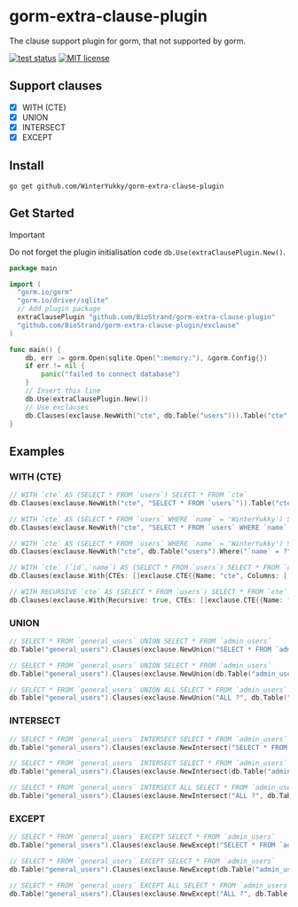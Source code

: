 # gorm-extra-clause-plugin

The clause support plugin for gorm, that not supported by gorm.

[![test status](https://github.com/WinterYukky/gorm-extra-clause-plugin/actions/workflows/go.yml/badge.svg?branch=main "test status")](https://github.com/WinterYukky/gorm-extra-clause-plugin/actions)
[![MIT license](https://img.shields.io/badge/license-MIT-brightgreen.svg)](https://opensource.org/licenses/MIT)

## Support clauses

- [x] WITH (CTE)
- [x] UNION
- [x] INTERSECT
- [x] EXCEPT

## Install
```shell
go get github.com/WinterYukky/gorm-extra-clause-plugin
```

## Get Started

> [!IMPORTANT]
> Do not forget the plugin initialisation code `db.Use(extraClausePlugin.New()`.

```go
package main

import (
  "gorm.io/gorm"
  "gorm.io/driver/sqlite"
  // Add plugin package
  extraClausePlugin "github.com/BioStrand/gorm-extra-clause-plugin"
  "github.com/BioStrand/gorm-extra-clause-plugin/exclause"
)

func main() {
    db, err := gorm.Open(sqlite.Open(":memory:"), &gorm.Config{})
    if err != nil {
        panic("failed to connect database")
    }
    // Insert this line
    db.Use(extraClausePlugin.New())
    // Use exclauses
    db.Clauses(exclause.NewWith("cte", db.Table("users"))).Table("cte").Scan(&users)
}
```


## Examples

### WITH (CTE)

```go
// WITH `cte` AS (SELECT * FROM `users`) SELECT * FROM `cte`
db.Clauses(exclause.NewWith("cte", "SELECT * FROM `users`")).Table("cte").Scan(&users)

// WITH `cte` AS (SELECT * FROM `users` WHERE `name` = 'WinterYukky') SELECT * FROM `cte`
db.Clauses(exclause.NewWith("cte", "SELECT * FROM `users` WHERE `name` = ?", "WinterYukky")).Table("cte").Scan(&users)

// WITH `cte` AS (SELECT * FROM `users` WHERE `name` = 'WinterYukky') SELECT * FROM `cte`
db.Clauses(exclause.NewWith("cte", db.Table("users").Where("`name` = ?", "WinterYukky"))).Table("cte").Scan(&users)

// WITH `cte` (`id`,`name`) AS (SELECT * FROM `users`) SELECT * FROM `cte`
db.Clauses(exclause.With{CTEs: []exclause.CTE{{Name: "cte", Columns: []string{"id", "name"}, Subquery: exclause.Subquery{DB: db.Table("users")}}}}).Table("cte").Scan(&users)

// WITH RECURSIVE `cte` AS (SELECT * FROM `users`) SELECT * FROM `cte`
db.Clauses(exclause.With{Recursive: true, CTEs: []exclause.CTE{{Name: "cte", Subquery: exclause.Subquery{DB: db.Table("users")}}}}).Table("cte").Scan(&users)
```

### UNION

```go
// SELECT * FROM `general_users` UNION SELECT * FROM `admin_users`
db.Table("general_users").Clauses(exclause.NewUnion("SELECT * FROM `admin_users`")).Scan(&users)

// SELECT * FROM `general_users` UNION SELECT * FROM `admin_users`
db.Table("general_users").Clauses(exclause.NewUnion(db.Table("admin_users"))).Scan(&users)

// SELECT * FROM `general_users` UNION ALL SELECT * FROM `admin_users`
db.Table("general_users").Clauses(exclause.NewUnion("ALL ?", db.Table("admin_users"))).Scan(&users)
```

### INTERSECT

```go
// SELECT * FROM `general_users` INTERSECT SELECT * FROM `admin_users`
db.Table("general_users").Clauses(exclause.NewIntersect("SELECT * FROM `admin_users`")).Scan(&users)

// SELECT * FROM `general_users` INTERSECT SELECT * FROM `admin_users`
db.Table("general_users").Clauses(exclause.NewIntersect(db.Table("admin_users"))).Scan(&users)

// SELECT * FROM `general_users` INTERSECT ALL SELECT * FROM `admin_users`
db.Table("general_users").Clauses(exclause.NewIntersect("ALL ?", db.Table("admin_users"))).Scan(&users)
```

### EXCEPT

```go
// SELECT * FROM `general_users` EXCEPT SELECT * FROM `admin_users`
db.Table("general_users").Clauses(exclause.NewExcept("SELECT * FROM `admin_users`")).Scan(&users)

// SELECT * FROM `general_users` EXCEPT SELECT * FROM `admin_users`
db.Table("general_users").Clauses(exclause.NewExcept(db.Table("admin_users"))).Scan(&users)

// SELECT * FROM `general_users` EXCEPT ALL SELECT * FROM `admin_users`
db.Table("general_users").Clauses(exclause.NewExcept("ALL ?", db.Table("admin_users"))).Scan(&users)
```
